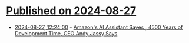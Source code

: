 # [Published on 2024-08-27](index.md)

* [2024-08-27, 12:24:00](https://soylentnews.org/article.pl?sid=24/08/27/0421227&from=rss) - [Amazon's AI Assistant Saves , 4500 Years of Development Time, CEO Andy Jassy Says](https://soylentnews.org/article.pl?sid=24/08/27/0421227&from=rss)
